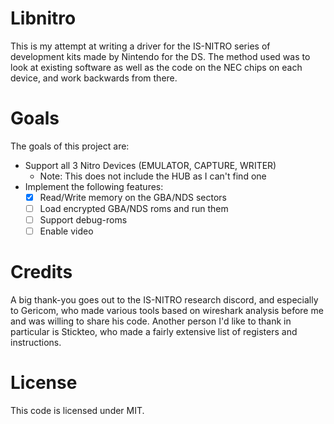 # Libnitro

This is my attempt at writing a driver for the IS-NITRO series of development kits made by Nintendo for the DS.
The method used was to look at existing software as well as the code on the NEC chips on each device, and work backwards from there.

# Goals

The goals of this project are:

- Support all 3 Nitro Devices (EMULATOR, CAPTURE, WRITER)
    - Note: This does not include the HUB as I can't find one
- Implement the following features:
    - [x] Read/Write memory on the GBA/NDS sectors
    - [ ] Load encrypted GBA/NDS roms and run them
    - [ ] Support debug-roms
    - [ ] Enable video

# Credits

A big thank-you goes out to the IS-NITRO research discord, and especially to Gericom, 
who made various tools based on wireshark analysis before me and was willing to share his code.
Another person I'd like to thank in particular is Stickteo, who made a fairly extensive list of registers and instructions.

# License
This code is licensed under MIT.